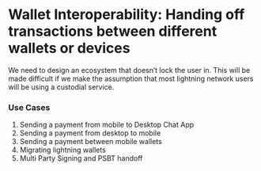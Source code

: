 # Wallet Interoperability: Handing off transactions between different wallets or devices

We need to design an ecosystem that doesn’t lock the user in. This will be made difficult if we make the assumption that most lightning network users will be using a custodial service.

### Use Cases

1. Sending a payment from mobile to Desktop Chat App
2. Sending a payment from desktop to mobile
3. Sending a payment between mobile wallets
4. Migrating lightning wallets
5. Multi Party Signing and PSBT handoff

